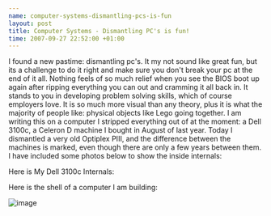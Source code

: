 ```yaml
--- 
name: computer-systems-dismantling-pcs-is-fun 
layout: post 
title: Computer Systems - Dismantling PC's is fun! 
time: 2007-09-27 22:52:00 +01:00 
---
```


I found a new pastime: dismantling pc's. It my not sound like great
fun, but its a challenge to do it right and make sure you don't break
your pc at the end of it all. Nothing feels of so much relief when you
see the BIOS boot up again after ripping everything you can out and
cramming it all back in. It stands to you in developing problem solving
skills, which of course employers love. It is so much more visual than
any theory, plus it is what the majority of people like: physical
objects like Lego going together. I am writing this on a computer I
stripped everything out of at the moment: a Dell 3100c, a Celeron D
machine I bought in August of last year. Today I dismantled a very old
Optiplex PIII, and the difference between the machines is marked, even
though there are only a few years between them. I have included some
photos below to show the inside internals:
  
Here is My Dell 3100c Internals:
  
[](http://picasaweb.google.com/s/c/bin/slideshow.swf "Click here to block this object with Adblock Plus")  
  
Here is the shell of a computer I am building:
  
[](http://picasaweb.google.com/s/c/bin/slideshow.swf "Click here to block this object with Adblock Plus")
![image](https://blogger.googleusercontent.com/tracker/7231752728434532377-2853821937240917430?l=neil.grogan.ie)
